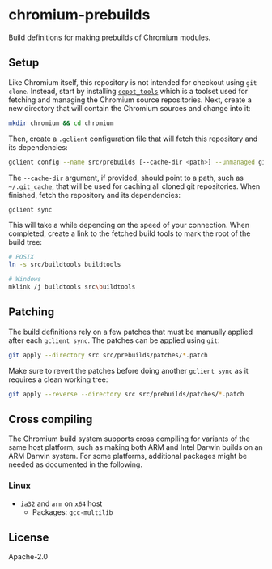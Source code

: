 # chromium-prebuilds

Build definitions for making prebuilds of Chromium modules.

## Setup

Like Chromium itself, this repository is not intended for checkout using `git clone`. Instead, start by installing [`depot_tools`](https://commondatastorage.googleapis.com/chrome-infra-docs/flat/depot_tools/docs/html/depot_tools_tutorial.html#_setting_up) which is a toolset used for fetching and managing the Chromium source repositories. Next, create a new directory that will contain the Chromium sources and change into it:

```sh
mkdir chromium && cd chromium
```

Then, create a `.gclient` configuration file that will fetch this repository and its dependencies:

```sh
gclient config --name src/prebuilds [--cache-dir <path>] --unmanaged git@github.com:holepunchto/chromium-prebuilds.git
```

The `--cache-dir` argument, if provided, should point to a path, such as `~/.git_cache`, that will be used for caching all cloned git repositories. When finished, fetch the repository and its dependencies:

```sh
gclient sync
```

This will take a while depending on the speed of your connection. When completed, create a link to the fetched build tools to mark the root of the build tree:

```sh
# POSIX
ln -s src/buildtools buildtools

# Windows
mklink /j buildtools src\buildtools
```

## Patching

The build definitions rely on a few patches that must be manually applied after each `gclient sync`. The patches can be applied using `git`:

```sh
git apply --directory src src/prebuilds/patches/*.patch
```

Make sure to revert the patches before doing another `gclient sync` as it requires a clean working tree:

```sh
git apply --reverse --directory src src/prebuilds/patches/*.patch
```

## Cross compiling

The Chromium build system supports cross compiling for variants of the same host platform, such as making both ARM and Intel Darwin builds on an ARM Darwin system. For some platforms, additional packages might be needed as documented in the following.

### Linux

- `ia32` and `arm` on `x64` host
  - Packages: `gcc-multilib`

## License

Apache-2.0
